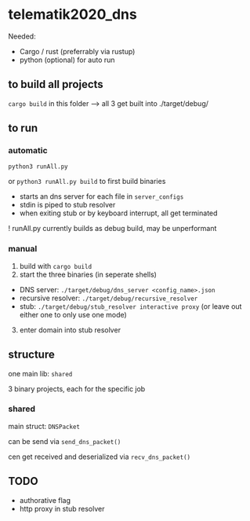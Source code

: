 # telematik2020_dns

Needed:
- Cargo / rust (preferrably via rustup)
- python (optional) for auto run

## to build all projects
`cargo build` in this folder --> all 3 get built into ./target/debug/

## to run

### automatic
`python3 runAll.py`

or `python3 runAll.py build` to first build binaries

- starts an dns server for each file in `server_configs`
- stdin is piped to stub resolver
- when exiting stub or by keyboard interrupt, all get terminated

! runAll.py currently builds as debug build, may be unperformant

### manual
1. build with `cargo build`
2. start the three binaries (in seperate shells)
 - DNS server: `./target/debug/dns_server <config_name>.json`
 - recursive resolver: `./target/debug/recursive_resolver`
 - stub: `./target/debug/stub_resolver interactive proxy` (or leave out either one to only use one mode)
3. enter domain into stub resolver

## structure

one main lib: `shared`

3 binary projects, each for the specific job

### shared

main struct: `DNSPacket`

can be send via `send_dns_packet()`

cen get received and deserialized via `recv_dns_packet()`

## TODO

- authorative flag 
- http proxy in stub resolver